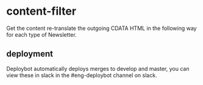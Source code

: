 # content-filter
Get the content re-translate the outgoing CDATA HTML in the following way for each type of Newsletter.

## deployment
Deploybot automatically deploys merges to develop and master, you can view these in slack in the #eng-deploybot channel on slack.
